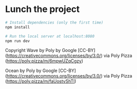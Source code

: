 # Lunch the project

``` bash
# Install dependencies (only the first time)
npm install

# Run the local server at localhost:8080
npm run dev
```

Copyright
Wave by Poly by Google [CC-BY] (<https://creativecommons.org/licenses/by/3.0/>) via Poly Pizza (<https://poly.pizza/m/6mpwUZqCgzy>)

Ocean by Poly by Google [CC-BY] (<https://creativecommons.org/licenses/by/3.0/>) via Poly Pizza (<https://poly.pizza/m/faUostvShTI>)

